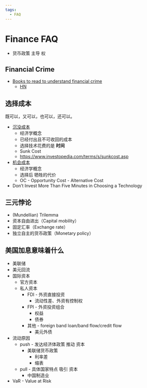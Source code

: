 ```yaml
---
tags:
  - FAQ
---
```


# Finance FAQ

- 货币政策 主导 权

## Financial Crime

- [Books to read to understand financial crime](https://www.economist.com/the-economist-reads/2022/07/11/the-best-books-to-read-to-understand-financial-crime)
  - [HN](https://news.ycombinator.com/item?id=32091288)

## 选择成本

既可以，又可以，也可以，还可以。

- [沉没成本](https://zh.wikipedia.org/wiki/沉没成本)
  - 经济学概念
  - 已经付出且不可收回的成本
  - 选择技术花费的是 **时间**
  - Sunk Cost
  - https://www.investopedia.com/terms/s/sunkcost.asp
- [机会成本](https://zh.wikipedia.org/wiki/机会成本)
  - 经济学概念
  - 选择后 牺牲的代价
  - OC - Opportunity Cost - Alternative Cost
- Don’t Invest More Than Five Minutes in Choosing a Technology

## 三元悖论

- (Mundellian) Trilemma
- 资本自由进出（Capital mobility）
- 固定汇率（Exchange rate）
- 独立自主的货币政策（Monetary policy）

## 美国加息意味着什么

- 美联储
- 美元回流
- 国际资本
  - 官方资本
  - 私人资本
    - FDI - 外资直接投资
      - 流动性差、外资有控制权
    - FPI - 外资投资组合
      - 权益
      - 债券
    - 其他 - foreign band loan/band flow/credit flow
      - 美元外债
- 流动原因
  - push - 发达经济体政策 推动 资本
    - 美联储货币政策
      - 利率差
      - 缩表
  - pull - 具体国家特点 吸引 资本
    - 中国制造业
- VaR - Value at Risk
